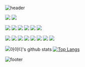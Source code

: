 ![header](https://capsule-render.vercel.app/api?height=300&color=1C768F&type=waving&text=Gayun00&animation=fadeIn&desc=Web&nbsp;frontend&nbsp;developer&fontAlignY=35&stroke=000000&strokeWidth=2&fontColor=F4D47B)

<img src="https://img.shields.io/badge/Javascript-F7DF1E?style=for-the-badge&logo=Javascript&logoColor=white"> <img src="https://img.shields.io/badge/Typescript-3178C6?style=for-the-badge&logo=Typescript&logoColor=white"> 

<img src="https://img.shields.io/badge/html5-E34F26?style=for-the-badge&logo=html5&logoColor=white"> <img src="https://img.shields.io/badge/css3-1572B6?style=for-the-badge&logo=css3&logoColor=white"> <img src="https://img.shields.io/badge/PostCss-DD3A0A?style=for-the-badge&logo=PostCss&logoColor=white"> <img src="https://img.shields.io/badge/Css_Modules-000000?style=for-the-badge&logo=CssModules&logoColor=white">  <img src="https://img.shields.io/badge/Sass-CC6699?style=for-the-badge&logo=Sass&logoColor=white"> <img src="https://img.shields.io/badge/Styled_Components-DB7093?style=for-the-badge&logo=styled-components&logoColor=white&border">


<img src="https://img.shields.io/badge/React-61DAFB?style=for-the-badge&logo=React&logoColor=white&border"> <img src="https://img.shields.io/badge/React_Query-FF4154?style=for-the-badge&logo=React_Query&logoColor=white&border"> <img src="https://img.shields.io/badge/Redux-764ABC?style=for-the-badge&logo=Redux&logoColor=white&border"> <img src="https://img.shields.io/badge/storybook-FF4785?style=for-the-badge&logo=storybook&logoColor=white&border"> <img src="https://img.shields.io/badge/Cypress-17202C?style=for-the-badge&logo=Cypress&logoColor=white&border"> <img src="https://img.shields.io/badge/Vite-646CFF?style=for-the-badge&logo=Vite&logoColor=white&border"> <img src="https://img.shields.io/badge/Vitest-6E9F18?style=for-the-badge&logo=Vitest&logoColor=white&border"> <img src="https://img.shields.io/badge/Jest-C21325?style=for-the-badge&logo=Jest&logoColor=white&border">


![아이디's github stats](https://github-readme-stats.vercel.app/api?username=Gayun00&show_icons=true&text_color=1C768F&icon_color=1C768F&title_color=1C768F)
[![Top Langs](https://github-readme-stats.vercel.app/api/top-langs/?username=anuraghazra&layout=compact)](https://github.com/anuraghazra/github-readme-stats)


![footer](https://capsule-render.vercel.app/api?type=rect&height=50&color=1C768F)

